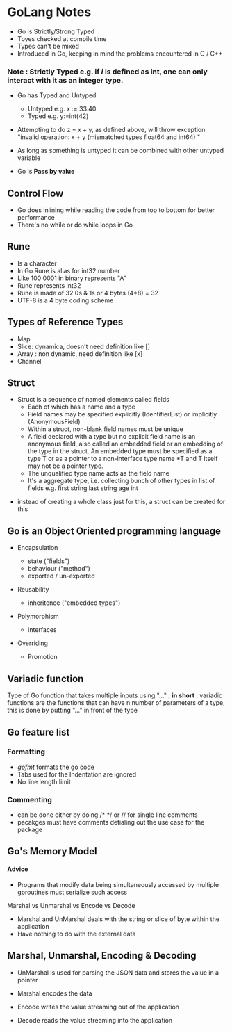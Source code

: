 # GoLang Notes

* Go is Strictly/Strong Typed
* Tpyes checked at compile time
* Types can't be mixed
* Introduced in Go, keeping in mind the problems encountered in C / C++

### Note : Strictly Typed e.g. if _i_ is defined as int, one can only interact with it as an integer type.

* Go has Typed and Untyped
    * Untyped e.g.  x := 33.40
    * Typed e.g. y:=int(42)

* Attempting to do z = x + y, as defined above, will throw exception "invalid operation: x + y (mismatched types float64 and int64)
"

* As long as something is untyped it can be combined with other untyped variable
* Go is **Pass by value**

## Control Flow

* Go does inlining while reading the code from top to bottom for better performance
* There's no while or do while loops in Go

## Rune

* Is a character
* In Go Rune is alias for int32 number
* Like 100 0001 in binary represents "A"
* Rune represents int32
* Rune is made of 32 0s & 1s or 4 bytes (4*8) = 32
* UTF-8 is a 4 byte coding scheme

## Types of Reference Types

* Map
* Slice: dynamica, doesn't need definition like []<dataTypes>
* Array : non dynamic, need definition like [x]<dataType>
* Channel

## Struct

* Struct is a sequence of named elements called fields
    * Each of which has a name and a type
    * Field names may be specified explicitly (IdentifierList) or implicitly (AnonymousField)
    * Within a struct, non-blank field names must be unique
    * A field declared with a type but no explicit field name is an anonymous field, also called an embedded field or an embedding of the type in the struct. An embedded type must be specified as a type T or as a pointer to a non-interface type name *T and T itself may not be a pointer type.
    * The unqualified type name acts as the field name
    * It's a aggregate type, i.e. collecting bunch of other types in list of fields e.g.
    first string
    last string
    age int

- instead of creating a whole class just for this, a struct can be created for this

## Go is an Object Oriented programming language

* Encapsulation
    * state ("fields")
    * behaviour ("method")
    * exported / un-exported

* Reusability
    * inheritence ("embedded types")

* Polymorphism
    * interfaces

* Overriding
    * Promotion

## Variadic function
Type of Go function that takes multiple inputs using "..." , **in short** : variadic functions are the functions that can have n number of parameters of a type, this is done by putting "..." in front of the type

## Go feature list

### Formatting
* *gofmt* formats the go code
* Tabs used for the Indentation are ignored
* No line length limit

### Commenting
* can be done either by doing /* */ or // for single line comments
* pacakges must have comments detialing out the use case for the package

## Go's Memory Model

#### Advice

* Programs that modify data being simultaneously accessed by multiple goroutines must serialize such access

Marshal vs Unmarshal vs Encode vs Decode

* Marshal and UnMarshal deals with the string or slice of byte within the application
* Have nothing to do with the external data

## Marshal, Unmarshal, Encoding & Decoding

* UnMarshal is used for parsing the JSON data and stores the value in a pointer

* Marshal encodes the data 

* Encode writes the value streaming out of the application

* Decode reads the value streaming into the application